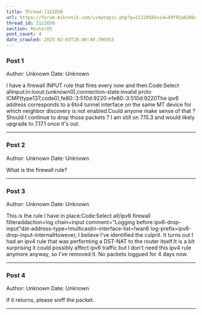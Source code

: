 ```yaml
---
title: Thread-1122850
url: https://forum.mikrotik.com/viewtopic.php?p=1122850&sid=49f92a630bc7970d8ca50523be880e8f#p1122850
thread_id: 1122850
section: RouterOS
post_count: 4
date_crawled: 2025-02-03T20:40:40.396953
---
```


### Post 1
Author: Unknown
Date: Unknown

I have a firewall INPUT rule that fires every now and then.Code:Select allinput:in:loout:(unknown0),connection-state:invalid proto ICMP(type137,code0),fe80::3:510d:9220->fe80::3:510d:9220The ipv6 address corresponds to a 6to4 tunnel interface on the same MT device for which neighbor discovery is not enabled.Could anyone make sense of that ? Should I continue to drop those packets ? I am still on 7.15.3 and would likely upgrade to 7.17.1 once it's out.

---
### Post 2
Author: Unknown
Date: Unknown

What is the firewall rule?

---
### Post 3
Author: Unknown
Date: Unknown

This is the rule I have in place:Code:Select all/ipv6 firewall filteraddaction=log chain=input comment="Logging before ipv6-drop-input"dst-address-type=!multicastin-interface-list=!wan6 log-prefix=ipv6-drop-input-internalHowever, I believe I’ve identified the culprit. It turns out I had an ipv4 rule that was performing a DST-NAT to the router itself.It is a bit surprising it could possibly affect ipv6 traffic but I don't need this ipv4 rule anymore anyway, so I’ve removed it. No packets loggued for 4 days now.

---
### Post 4
Author: Unknown
Date: Unknown

If it returns, please sniff the packet.

---
